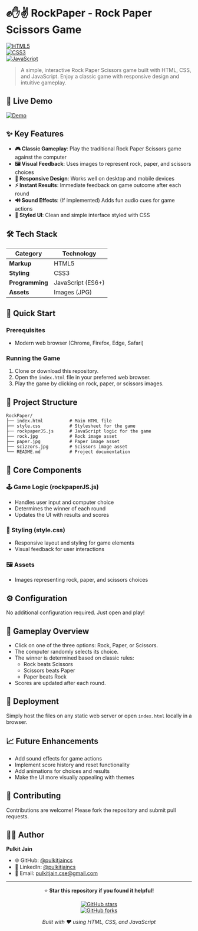 # ✊✋✌️ RockPaper - Rock Paper Scissors Game

[![HTML5](https://img.shields.io/badge/HTML5-%23E34F26.svg?style=for-the-badge&logo=html5&logoColor=white)](https://developer.mozilla.org/en-US/docs/Web/HTML)  
[![CSS3](https://img.shields.io/badge/CSS3-%231572B6.svg?style=for-the-badge&logo=css3&logoColor=white)](https://developer.mozilla.org/en-US/docs/Web/CSS)  
[![JavaScript](https://img.shields.io/badge/JavaScript-ES6+-F7DF1E?style=for-the-badge&logo=javascript&logoColor=black)](https://developer.mozilla.org/en-US/docs/Web/JavaScript)  

> A simple, interactive Rock Paper Scissors game built with HTML, CSS, and JavaScript. Enjoy a classic game with responsive design and intuitive gameplay.

## 🚀 Live Demo

[![Demo](https://img.shields.io/badge/Live-Demo-blue?style=for-the-badge&logo=github&logoColor=white)](https://pulkitjaincs.github.io/RockPaperScissors/)

## ✨ Key Features

- **🎮 Classic Gameplay**: Play the traditional Rock Paper Scissors game against the computer
- **🖼️ Visual Feedback**: Uses images to represent rock, paper, and scissors choices
- **📱 Responsive Design**: Works well on desktop and mobile devices
- **⚡ Instant Results**: Immediate feedback on game outcome after each round
- **🔊 Sound Effects**: (If implemented) Adds fun audio cues for game actions
- **🎨 Styled UI**: Clean and simple interface styled with CSS

## 🛠️ Tech Stack

| Category          | Technology          |
|-------------------|---------------------|
| **Markup**        | HTML5               |
| **Styling**       | CSS3                |
| **Programming**   | JavaScript (ES6+)   |
| **Assets**        | Images (JPG)        |

## 🚀 Quick Start

### Prerequisites
- Modern web browser (Chrome, Firefox, Edge, Safari)

### Running the Game

1. Clone or download this repository.
2. Open the `index.html` file in your preferred web browser.
3. Play the game by clicking on rock, paper, or scissors images.

## 📁 Project Structure

```
RockPaper/
├── index.html          # Main HTML file
├── style.css           # Stylesheet for the game
├── rockpaperJS.js      # JavaScript logic for the game
├── rock.jpg            # Rock image asset
├── paper.jpg           # Paper image asset
├── scizzors.jpg        # Scissors image asset
└── README.md           # Project documentation
```

## 🎯 Core Components

### 🕹️ Game Logic (rockpaperJS.js)
- Handles user input and computer choice
- Determines the winner of each round
- Updates the UI with results and scores

### 🎨 Styling (style.css)
- Responsive layout and styling for game elements
- Visual feedback for user interactions

### 🖼️ Assets
- Images representing rock, paper, and scissors choices

## ⚙️ Configuration

No additional configuration required. Just open and play!

## 🌟 Gameplay Overview

- Click on one of the three options: Rock, Paper, or Scissors.
- The computer randomly selects its choice.
- The winner is determined based on classic rules:
  - Rock beats Scissors
  - Scissors beats Paper
  - Paper beats Rock
- Scores are updated after each round.

## 🚀 Deployment

Simply host the files on any static web server or open `index.html` locally in a browser.

## 📈 Future Enhancements

- Add sound effects for game actions
- Implement score history and reset functionality
- Add animations for choices and results
- Make the UI more visually appealing with themes

## 🤝 Contributing

Contributions are welcome! Please fork the repository and submit pull requests.

## 👨‍💻 Author

**Pulkit Jain**  
- 🌐 GitHub: [@pulkitjaincs](https://github.com/pulkitjaincs)  
- 💼 LinkedIn: [@pulkitjaincs](https://linkedin.com/in/pulkitjaincs)  
- 📧 Email: pulkitjain.cse@gmail.com

---

<div align="center">

⭐ **Star this repository if you found it helpful!**

[![GitHub stars](https://img.shields.io/github/stars/pulkitjaincs/RockPaperScissors?style=social)](https://github.com/pulkitjaincs/RockPaperScissors/stargazers)  
[![GitHub forks](https://img.shields.io/github/forks/pulkitjaincs/RockPaperScissors?style=social)](https://github.com/pulkitjaincs/RockPaperScissors/network/members)

*Built with ❤️ using HTML, CSS, and JavaScript*

</div>
